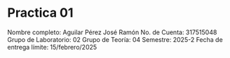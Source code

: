 # Practica 01
Nombre completo: Aguilar Pérez José Ramón
No. de Cuenta: 317515048
Grupo de Laboratorio: 02
Grupo de Teoría: 04
Semestre: 2025-2
Fecha de entrega límite: 15/febrero/2025 
